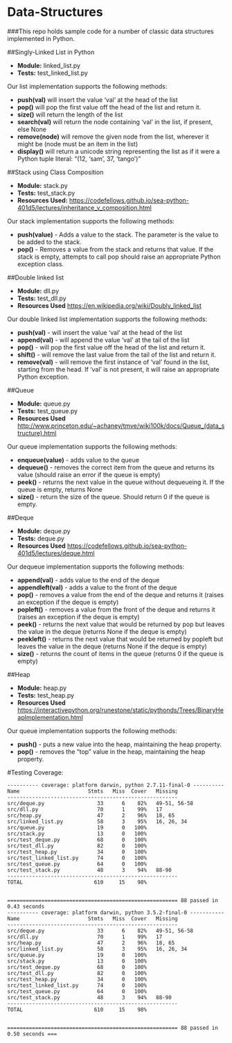 # Data-Structures

###This repo holds sample code for a number of classic data structures implemented in Python.

##Singly-Linked List in Python
- **Module:** linked_list.py
- **Tests:** test_linked_list.py

Our list implementation supports the following methods:

- **push(val)** will insert the value ‘val’ at the head of the list
- **pop()** will pop the first value off the head of the list and return it.
- **size()** will return the length of the list
- **search(val)** will return the node containing ‘val’ in the list, if present, else None
- **remove(node)** will remove the given node from the list, wherever it might be (node must be an item in the list)
- **display()** will return a unicode string representing the list as if it were a Python tuple literal: “(12, ‘sam’, 37, ‘tango’)”


##Stack using Class Composition
- **Module:** stack.py
- **Tests:** test_stack.py
- **Resources Used:** https://codefellows.github.io/sea-python-401d5/lectures/inheritance_v_composition.html

Our stack implementation supports the following methods:

- **push(value)** - Adds a value to the stack. The parameter is the value to be added to the stack.
- **pop()** - Removes a value from the stack and returns that value. If the stack is empty, attempts to call pop should raise an appropriate Python exception class.


##Double linked list
- **Module:** dll.py
- **Tests:** test_dll.py
- **Resources Used** https://en.wikipedia.org/wiki/Doubly_linked_list

Our double linked list implementation supports the following methods:

- **push(val)** - will insert the value ‘val’ at the head of the list
- **append(val)** - will append the value ‘val’ at the tail of the list
- **pop()** - will pop the first value off the head of the list and return it.
- **shift()** - will remove the last value from the tail of the list and return it.
- **remove(val)** - will remove the first instance of ‘val’ found in the list, starting from the head. If ‘val’ is not present, it will raise an appropriate Python exception.


##Queue
- **Module:** queue.py
- **Tests:** test_queue.py
- **Resources Used** http://www.princeton.edu/~achaney/tmve/wiki100k/docs/Queue_(data_structure).html

Our queue implementation supports the following methods:

- **enqueue(value)** - adds value to the queue
- **dequeue()** - removes the correct item from the queue and returns its value (should raise an error if the queue is empty)
- **peek()** - returns the next value in the queue without dequeueing it. If the queue is empty, returns None
- **size()** - return the size of the queue. Should return 0 if the queue is empty.

##Deque
- **Module:** deque.py
- **Tests:** deque.py
- **Resources Used** https://codefellows.github.io/sea-python-401d5/lectures/deque.html

Our dequeue implementation supports the following methods:

- **append(val)** - adds value to the end of the deque
- **appendleft(val)** - adds a value to the front of the deque
- **pop()** - removes a value from the end of the deque and returns it (raises an exception if the deque is empty)
- **popleft()** - removes a value from the front of the deque and returns it (raises an exception if the deque is empty)
- **peek()** - returns the next value that would be returned by pop but leaves the value in the deque (returns None if the deque is empty)
- **peekleft()** - returns the next value that would be returned by popleft but leaves the value in the deque (returns None if the deque is empty)
- **size()** - returns the count of items in the queue (returns 0 if the queue is empty)


##Heap
- **Module:** heap.py
- **Tests:** test_heap.py
- **Resources Used** https://interactivepython.org/runestone/static/pythonds/Trees/BinaryHeapImplementation.html

Our queue implementation supports the following methods:

- **push()** - puts a new value into the heap, maintaining the heap property.
- **pop()** - removes the “top” value in the heap, maintaining the heap property.


#Testing Coverage:
```
---------- coverage: platform darwin, python 2.7.11-final-0 ----------
Name                      Stmts   Miss  Cover   Missing
-------------------------------------------------------
src/deque.py                 33      6    82%   49-51, 56-58
src/dll.py                   70      1    99%   17
src/heap.py                  47      2    96%   18, 65
src/linked_list.py           58      3    95%   16, 26, 34
src/queue.py                 19      0   100%
src/stack.py                 13      0   100%
src/test_deque.py            68      0   100%
src/test_dll.py              82      0   100%
src/test_heap.py             34      0   100%
src/test_linked_list.py      74      0   100%
src/test_queue.py            64      0   100%
src/test_stack.py            48      3    94%   88-90
-------------------------------------------------------
TOTAL                       610     15    98%


======================================================= 88 passed in 0.43 seconds 
---------- coverage: platform darwin, python 3.5.2-final-0 -----------
Name                      Stmts   Miss  Cover   Missing
-------------------------------------------------------
src/deque.py                 33      6    82%   49-51, 56-58
src/dll.py                   70      1    99%   17
src/heap.py                  47      2    96%   18, 65
src/linked_list.py           58      3    95%   16, 26, 34
src/queue.py                 19      0   100%
src/stack.py                 13      0   100%
src/test_deque.py            68      0   100%
src/test_dll.py              82      0   100%
src/test_heap.py             34      0   100%
src/test_linked_list.py      74      0   100%
src/test_queue.py            64      0   100%
src/test_stack.py            48      3    94%   88-90
-------------------------------------------------------
TOTAL                       610     15    98%


======================================================= 88 passed in 0.50 seconds ===
